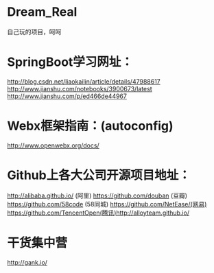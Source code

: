 # Dream_Real
自己玩的项目，呵呵

# SpringBoot学习网址：
http://blog.csdn.net/liaokailin/article/details/47988617
http://www.jianshu.com/notebooks/3900673/latest
http://www.jianshu.com/p/ed466de44967

# Webx框架指南：(autoconfig)
http://www.openwebx.org/docs/

# Github上各大公司开源项目地址：
http://alibaba.github.io/  (阿里)
https://github.com/douban  (豆瓣)
https://github.com/58code  (58同城)
https://github.com/NetEase/(网易)
https://github.com/TencentOpen(腾讯)http://alloyteam.github.io/

# 干货集中营
http://gank.io/